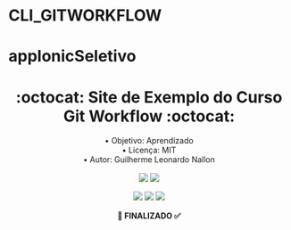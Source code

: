# CLI_GITWORKFLOW

# appIonicSeletivo

<h1 align="center">:octocat: Site de Exemplo do Curso Git Workflow :octocat:</h1>

<p align="center">
  <a>• Objetivo: Aprendizado</a> <br>
 <a>• Licença: MIT</a> <br>
 <a>• Autor: Guilherme Leonardo Nallon</a>
</p>

<p align="center">
  <img align="center" src="https://img.shields.io/static/v1?label=Tec&style=flat-square&logo=Html&message=Html&color=blue"/>
  <img align="center" src="https://img.shields.io/static/v1?label=Tec&style=flat-square&logo=Css&message=Css&color=blue"/>
</p>

<p align="center">
  <img align="center" src="https://img.shields.io/github/issues/GuigaLn/CLI_GITWORKFLOW"/>
  <img align="center" src="https://img.shields.io/github/forks/GuigaLn/CLI_GITWORKFLOW"/>
  <img align="center" src="https://img.shields.io/github/stars/GuigaLn/CLI_GITWORKFLOW"/>
</p>

<h4 align="center"> 
	 🚀 FINALIZADO  ✅
</h4>



